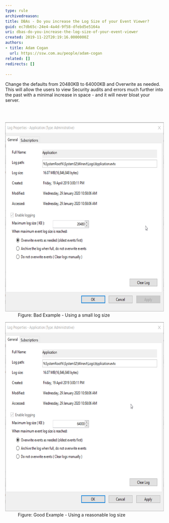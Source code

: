 ```yaml
---
type: rule
archivedreason: 
title: DBAs - Do you increase the Log Size of your Event Viewer?
guid: ec7db65c-24e4-4a4d-9f58-dfebd5e5164a
uri: dbas-do-you-increase-the-log-size-of-your-event-viewer
created: 2019-11-22T20:19:16.0000000Z
authors:
- title: Adam Cogan
  url: https://ssw.com.au/people/adam-cogan
related: []
redirects: []

---
```



<p class="ssw15-rteElement-P">​Change the defaults from 20480KB to 64000KB and Overwrite as needed. This will allow the users to view Security audits and errors much further into the past with a minimal increase in space - and it will never bloat your server.​<br></p>
<br><excerpt class='endintro'></excerpt><br>
<dl class="badImage"><dt>​<img src="EventViewer_BadSmallLogSize.png" alt="SQLDatabases_EventLog_Bad.png" style="width:665px;height:599px;" /><br></dt><dd>Figure: Bad Example - Using a small log size<br></dd></dl><dl class="goodImage"><dt><img src="EventViewer_GoodReasonableLogSize.png" alt="SQLDatabases_EventLog_Bad.png" style="width:665px;height:599px;" /><br></dt><dd>Figure: Good Example - Using a ​reasonable log size<br></dd></dl>


